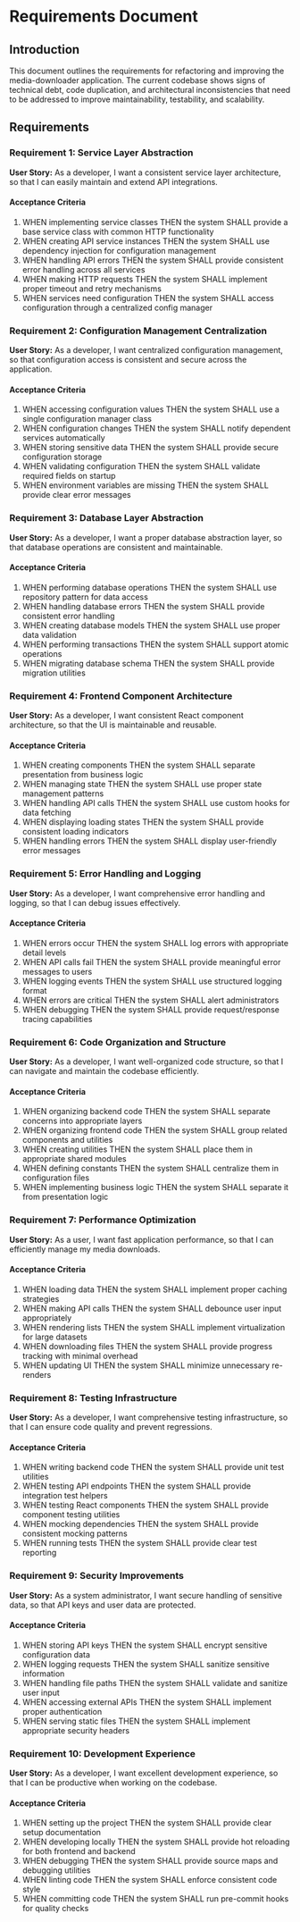 # Requirements Document

## Introduction

This document outlines the requirements for refactoring and improving the media-downloader application. The current codebase shows signs of technical debt, code duplication, and architectural inconsistencies that need to be addressed to improve maintainability, testability, and scalability.

## Requirements

### Requirement 1: Service Layer Abstraction

**User Story:** As a developer, I want a consistent service layer architecture, so that I can easily maintain and extend API integrations.

#### Acceptance Criteria

1. WHEN implementing service classes THEN the system SHALL provide a base service class with common HTTP functionality
2. WHEN creating API service instances THEN the system SHALL use dependency injection for configuration management
3. WHEN handling API errors THEN the system SHALL provide consistent error handling across all services
4. WHEN making HTTP requests THEN the system SHALL implement proper timeout and retry mechanisms
5. WHEN services need configuration THEN the system SHALL access configuration through a centralized config manager

### Requirement 2: Configuration Management Centralization

**User Story:** As a developer, I want centralized configuration management, so that configuration access is consistent and secure across the application.

#### Acceptance Criteria

1. WHEN accessing configuration values THEN the system SHALL use a single configuration manager class
2. WHEN configuration changes THEN the system SHALL notify dependent services automatically
3. WHEN storing sensitive data THEN the system SHALL provide secure configuration storage
4. WHEN validating configuration THEN the system SHALL validate required fields on startup
5. WHEN environment variables are missing THEN the system SHALL provide clear error messages

### Requirement 3: Database Layer Abstraction

**User Story:** As a developer, I want a proper database abstraction layer, so that database operations are consistent and maintainable.

#### Acceptance Criteria

1. WHEN performing database operations THEN the system SHALL use repository pattern for data access
2. WHEN handling database errors THEN the system SHALL provide consistent error handling
3. WHEN creating database models THEN the system SHALL use proper data validation
4. WHEN performing transactions THEN the system SHALL support atomic operations
5. WHEN migrating database schema THEN the system SHALL provide migration utilities

### Requirement 4: Frontend Component Architecture

**User Story:** As a developer, I want consistent React component architecture, so that the UI is maintainable and reusable.

#### Acceptance Criteria

1. WHEN creating components THEN the system SHALL separate presentation from business logic
2. WHEN managing state THEN the system SHALL use proper state management patterns
3. WHEN handling API calls THEN the system SHALL use custom hooks for data fetching
4. WHEN displaying loading states THEN the system SHALL provide consistent loading indicators
5. WHEN handling errors THEN the system SHALL display user-friendly error messages

### Requirement 5: Error Handling and Logging

**User Story:** As a developer, I want comprehensive error handling and logging, so that I can debug issues effectively.

#### Acceptance Criteria

1. WHEN errors occur THEN the system SHALL log errors with appropriate detail levels
2. WHEN API calls fail THEN the system SHALL provide meaningful error messages to users
3. WHEN logging events THEN the system SHALL use structured logging format
4. WHEN errors are critical THEN the system SHALL alert administrators
5. WHEN debugging THEN the system SHALL provide request/response tracing capabilities

### Requirement 6: Code Organization and Structure

**User Story:** As a developer, I want well-organized code structure, so that I can navigate and maintain the codebase efficiently.

#### Acceptance Criteria

1. WHEN organizing backend code THEN the system SHALL separate concerns into appropriate layers
2. WHEN organizing frontend code THEN the system SHALL group related components and utilities
3. WHEN creating utilities THEN the system SHALL place them in appropriate shared modules
4. WHEN defining constants THEN the system SHALL centralize them in configuration files
5. WHEN implementing business logic THEN the system SHALL separate it from presentation logic

### Requirement 7: Performance Optimization

**User Story:** As a user, I want fast application performance, so that I can efficiently manage my media downloads.

#### Acceptance Criteria

1. WHEN loading data THEN the system SHALL implement proper caching strategies
2. WHEN making API calls THEN the system SHALL debounce user input appropriately
3. WHEN rendering lists THEN the system SHALL implement virtualization for large datasets
4. WHEN downloading files THEN the system SHALL provide progress tracking with minimal overhead
5. WHEN updating UI THEN the system SHALL minimize unnecessary re-renders

### Requirement 8: Testing Infrastructure

**User Story:** As a developer, I want comprehensive testing infrastructure, so that I can ensure code quality and prevent regressions.

#### Acceptance Criteria

1. WHEN writing backend code THEN the system SHALL provide unit test utilities
2. WHEN testing API endpoints THEN the system SHALL provide integration test helpers
3. WHEN testing React components THEN the system SHALL provide component testing utilities
4. WHEN mocking dependencies THEN the system SHALL provide consistent mocking patterns
5. WHEN running tests THEN the system SHALL provide clear test reporting

### Requirement 9: Security Improvements

**User Story:** As a system administrator, I want secure handling of sensitive data, so that API keys and user data are protected.

#### Acceptance Criteria

1. WHEN storing API keys THEN the system SHALL encrypt sensitive configuration data
2. WHEN logging requests THEN the system SHALL sanitize sensitive information
3. WHEN handling file paths THEN the system SHALL validate and sanitize user input
4. WHEN accessing external APIs THEN the system SHALL implement proper authentication
5. WHEN serving static files THEN the system SHALL implement appropriate security headers

### Requirement 10: Development Experience

**User Story:** As a developer, I want excellent development experience, so that I can be productive when working on the codebase.

#### Acceptance Criteria

1. WHEN setting up the project THEN the system SHALL provide clear setup documentation
2. WHEN developing locally THEN the system SHALL provide hot reloading for both frontend and backend
3. WHEN debugging THEN the system SHALL provide source maps and debugging utilities
4. WHEN linting code THEN the system SHALL enforce consistent code style
5. WHEN committing code THEN the system SHALL run pre-commit hooks for quality checks